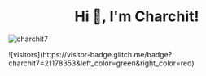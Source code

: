 <h1 align="center">Hi 👋, I'm Charchit!</h1>

<p align="left"> <img src="https://komarev.com/ghpvc/?username=charchit7&label=Profile%20views&color=0e75b6&style=flat" alt="charchit7" /> </p>
![visitors](https://visitor-badge.glitch.me/badge?charchit7=21178353&left_color=green&right_color=red)

